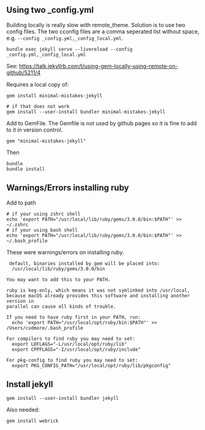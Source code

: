 ## Using two _config.yml

Building locally is really slow with remote_theme. Solution is to use two config files. The two cconfig files are a comma seperated list without space, e.g. `--config _config.yml,_config_local.yml`.

```
bundle exec jekyll serve --livereload --config _config.yml,_config_local.yml
```

See: https://talk.jekyllrb.com/t/using-gem-locally-using-remote-on-github/5211/4

Requires a local copy of:

```
gem install minimal-mistakes-jekyll

# if that does not work
gem install --user-install bundler minimal-mistakes-jekyll
```

Add to GemFile. The Gemfile is not used by github pages so it is fine to add to it in version control.

```
gem "minimal-mistakes-jekyll"
```

Then

```
bundle
bundle install
```

## Warnings/Errors installing ruby

Add to path

```
# if your using zshrc shell
echo 'export PATH="/usr/local/lib/ruby/gems/3.0.0/bin:$PATH"' >> ~/.zshrc
# if your using bash shell
echo 'export PATH="/usr/local/lib/ruby/gems/3.0.0/bin:$PATH"' >> ~/.bash_profile
```

These were warnings/errors on installing ruby.

```
 default, binaries installed by gem will be placed into:
  /usr/local/lib/ruby/gems/3.0.0/bin

You may want to add this to your PATH.

ruby is keg-only, which means it was not symlinked into /usr/local,
because macOS already provides this software and installing another version in
parallel can cause all kinds of trouble.

If you need to have ruby first in your PATH, run:
  echo 'export PATH="/usr/local/opt/ruby/bin:$PATH"' >> /Users/cudmore/.bash_profile

For compilers to find ruby you may need to set:
  export LDFLAGS="-L/usr/local/opt/ruby/lib"
  export CPPFLAGS="-I/usr/local/opt/ruby/include"

For pkg-config to find ruby you may need to set:
  export PKG_CONFIG_PATH="/usr/local/opt/ruby/lib/pkgconfig"
```

## Install jekyll

```
gem install --user-install bundler jekyll
```

Also needed:

```
gem install webrick
```
